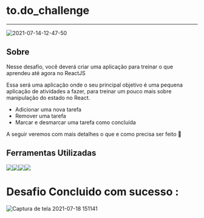 # to.do_challenge
------------ 

![2021-07-14-12-47-50](https://user-images.githubusercontent.com/65018066/126077921-528aaf43-793f-4430-90c8-37bd26cabd22.gif)


## Sobre
Nesse desafio, você deverá criar uma aplicação para treinar o que aprendeu até agora no ReactJS

Essa será uma aplicação onde o seu principal objetivo é uma pequena aplicação de atividades a fazer, para treinar um pouco mais sobre manipulação do estado no React.

- Adicionar uma nova tarefa
- Remover uma tarefa
- Marcar e desmarcar uma tarefa como concluída

A seguir veremos com mais detalhes o que e como precisa ser feito 🚀

## Ferramentas Utilizadas
<img src="https://img.icons8.com/nolan/64/react-native.png"/><img src="https://img.icons8.com/dusk/64/000000/webpack.png"/><img src="https://img.icons8.com/dusk/64/000000/babel.png"/><img src="https://img.icons8.com/color/48/000000/sass.png"/>


# Desafio Concluido com sucesso :
![Captura de tela 2021-07-18 151141](https://user-images.githubusercontent.com/65018066/126077985-6acd124f-bc6d-4708-90a2-b38045ad3ab6.png)



